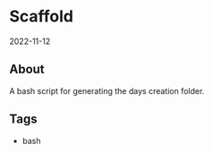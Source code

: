# Scaffold
2022-11-12

## About
A bash script for generating the days creation folder.

## Tags
- bash
